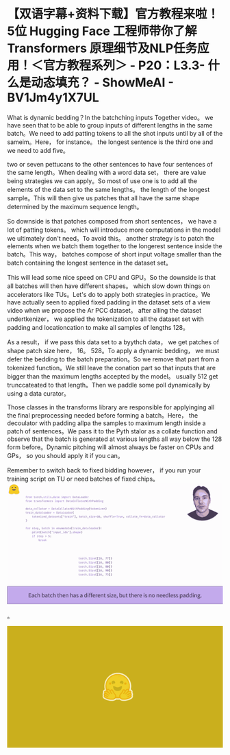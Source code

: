 # 【双语字幕+资料下载】官方教程来啦！5位 Hugging Face 工程师带你了解 Transformers 原理细节及NLP任务应用！＜官方教程系列＞ - P20：L3.3- 什么是动态填充？ - ShowMeAI - BV1Jm4y1X7UL

What is dynamic bedding？In the batchching inputs Together video。 we have seen that to be able to group inputs of different lengths in the same batch。We need to add patting tokens to all the shot inputs until by all of the sameim。Here， for instance。 the longest sentence is the third one and we need to add five。

 two or seven pettucans to the other sentences to have four sentences of the same length。When dealing with a word data set， there are value being strategies we can apply。So most of use one is to add all the elements of the data set to the same lengths。 the length of the longest sample。This will then give us patches that all have the same shape determined by the maximum sequence length。

So downside is that patches composed from short sentences， we have a lot of patting tokens。 which will introduce more computations in the model we ultimately don't need。To avoid this。 another strategy is to patch the elements when we batch them together to the longerest sentence inside the batch。This way， batches compose of short input voltage smaller than the batch containing the longest sentence in the dataset set。

This will lead some nice speed on CPU and GPU。So the downside is that all batches will then have different shapes。 which slow down things on accelerators like TUs。Let's do to apply both strategies in practice。We have actually seen to applied fixed padding in the dataset sets of a view video when we propose the Ar PCC dataset。 after alling the dataset undertkenizer， we applied the tokenization to all the dataset set with padding and locationcation to make all samples of lengths 128。

As a result， if we pass this data set to a byythch data， we get patches of shape patch size here， 16。 528。To apply a dynamic bedding， we must defer the bedding to the batch preparation。So we remove that part from a tokenized function。We still leave the conation part so that inputs that are bigger than the maximum lengths accepted by the model。 usually 512 get trunccateated to that length。Then we paddle some poll dynamically by using a data curator。

Those classes in the transforms library are responsible for applyinging all the final preprocessing needed before forming a batch。Here， the decoulator with padding allpa the samples to maximum length inside a patch of sentences。We pass it to the Pyth stalor as a collate function and observe that the batch is generated at various lengths all way below the 128 form before。Dynamic pitching will almost always be faster on CPUs and GPs， so you should apply it if you can。

Remember to switch back to fixed bidding however， if you run your training script on TU or need batches of fixed chips。![](img/36eaaa3469c7215a06d948547906cbae_1.png)

。

![](img/36eaaa3469c7215a06d948547906cbae_3.png)